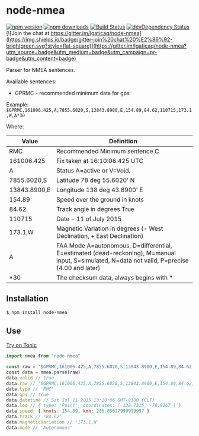 # node-nmea

[![npm version](https://img.shields.io/npm/v/node-nmea.svg?style=flat-square)](https://www.npmjs.com/package/node-nmea)
[![npm downloads](https://img.shields.io/npm/dm/node-nmea.svg?style=flat-square)](https://www.npmjs.com/package/node-nmea)
[![Build Status](https://img.shields.io/travis/lgaticaq/node-nmea.svg?style=flat-square)](https://travis-ci.org/lgaticaq/node-nmea)
[![devDependency Status](https://img.shields.io/david/dev/lgaticaq/node-nmea.svg?style=flat-square)](https://david-dm.org/lgaticaq/node-nmea#info=devDependencies)
[![Join the chat at https://gitter.im/lgaticaq/node-nmea](https://img.shields.io/badge/gitter-join%20chat%20%E2%86%92-brightgreen.svg?style=flat-square)](https://gitter.im/lgaticaq/node-nmea?utm_source=badge&utm_medium=badge&utm_campaign=pr-badge&utm_content=badge)

Parser for NMEA sentences.

Available sentences:
* GPRMC - recommended minimum data for gps

Example: `$GPRMC,161006.425,A,7855.6020,S,13843.8900,E,154.89,84.62,110715,173.1,W,A*30`

Where:

Value         | Definition
--------------| ----------
RMC           | Recommended Minimum sentence C
161006.425    | Fix taken at 16:10:06.425 UTC
A             | Status A=active or V=Void.
7855.6020,S   | Latitude 78 deg 55.6020' N
13843.8900,E  | Longitude 138 deg 43.8900' E
154.89        | Speed over the ground in knots
84.62         | Track angle in degrees True
110715        | Date - 11 of July 2015
173.1,W       | Magnetic Variation in degrees (- West Declination, + East Declination)
A             | FAA Mode A=autonomous, D=differential, E=estimated (dead-reckoning), M=manual input, S=simulated, N=data not valid, P=precise (4.00 and later)
\*30          | The checksum data, always begins with \*

## Installation

```bash
$ npm install node-nmea
```

## Use

[Try on Tonic](https://tonicdev.com/npm/node-nmea)
```js
import nmea from "node-nmea"

const raw = '$GPRMC,161006.425,A,7855.6020,S,13843.8900,E,154.89,84.62,110715,173.1,W,A*30'
const data = nmea.parse(raw)
data.valid // true
data.raw // '$GPRMC,161006.425,A,7855.6020,S,13843.8900,E,154.89,84.62,110715,173.1,W,A*30'
data.type // 'RMC'
data.gps // true
data.datetime // Sat Jul 11 2015 13:10:06 GMT-0300 (CLT)
data.loc // { type: 'Point', coordinates: [ 138.7315, -78.9267 ] }
data.speed: { knots: 154.89, kmh: 286.85627999999997 }
data.track // '84.62'
data.magneticVariation // '173.1,W'
data.mode // 'Autonomous'
```
